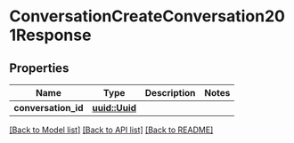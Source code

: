 # ConversationCreateConversation201Response

## Properties

Name | Type | Description | Notes
------------ | ------------- | ------------- | -------------
**conversation_id** | [**uuid::Uuid**](uuid::Uuid.md) |  | 

[[Back to Model list]](../README.md#documentation-for-models) [[Back to API list]](../README.md#documentation-for-api-endpoints) [[Back to README]](../README.md)


